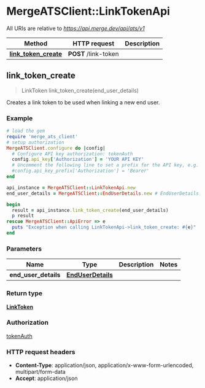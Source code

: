 # MergeATSClient::LinkTokenApi

All URIs are relative to *https://api.merge.dev/api/ats/v1*

Method | HTTP request | Description
------------- | ------------- | -------------
[**link_token_create**](LinkTokenApi.md#link_token_create) | **POST** /link-token | 



## link_token_create

> LinkToken link_token_create(end_user_details)



Creates a link token to be used when linking a new end user.

### Example

```ruby
# load the gem
require 'merge_ats_client'
# setup authorization
MergeATSClient.configure do |config|
  # Configure API key authorization: tokenAuth
  config.api_key['Authorization'] = 'YOUR API KEY'
  # Uncomment the following line to set a prefix for the API key, e.g. 'Bearer' (defaults to nil)
  #config.api_key_prefix['Authorization'] = 'Bearer'
end

api_instance = MergeATSClient::LinkTokenApi.new
end_user_details = MergeATSClient::EndUserDetails.new # EndUserDetails | 

begin
  result = api_instance.link_token_create(end_user_details)
  p result
rescue MergeATSClient::ApiError => e
  puts "Exception when calling LinkTokenApi->link_token_create: #{e}"
end
```

### Parameters


Name | Type | Description  | Notes
------------- | ------------- | ------------- | -------------
 **end_user_details** | [**EndUserDetails**](EndUserDetails.md)|  | 

### Return type

[**LinkToken**](LinkToken.md)

### Authorization

[tokenAuth](../README.md#tokenAuth)

### HTTP request headers

- **Content-Type**: application/json, application/x-www-form-urlencoded, multipart/form-data
- **Accept**: application/json

